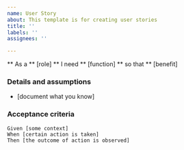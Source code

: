 ```yaml
---
name: User Story
about: This template is for creating user stories
title: ''
labels: ''
assignees: ''

---
```


** As a ** [role]
** I need ** [function]
** so that ** [benefit]

### Details and assumptions

* [document what you know]

### Acceptance criteria

 ```gherkin
 Given [some context]
 When [certain action is taken]
 Then [the outcome of action is observed]
 ```
